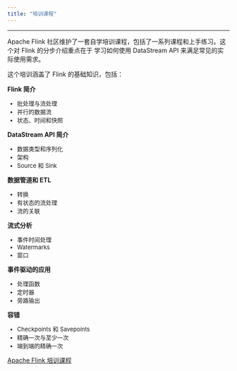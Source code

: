 ```yaml
---
title: "培训课程"
---
```


<hr/>

Apache Flink 社区维护了一套自学培训课程，包括了一系列课程和上手练习。这个对 Flink 的分步介绍重点在于
学习如何使用 DataStream API 来满足常见的实际使用需求。

这个培训涵盖了 Flink 的基础知识，包括：

<div class="row">
    <div class="col-sm-4">
        <div class="panel panel-default">
            <div class="panel-heading">
                <span class="glyphicon glyphicon-blackboard"></span>  <b>Flink 简介</b>
            </div>
            <div class="panel-body">
                <ul style="font-size: small;">
                    <li>批处理与流处理</li>
                    <li>并行的数据流</li>
                    <li>状态、时间和快照</li>
                </ul>
            </div>
        </div>
    </div>
    <div class="col-sm-4">
        <div class="panel panel-default">
            <div class="panel-heading">
                <span class="glyphicon glyphicon-random"></span> <b>DataStream API 简介</b>
            </div>
            <div class="panel-body">
                <ul style="font-size: small;">
                    <li>数据类型和序列化</li>
                    <li>架构</li>
                    <li>Source 和 Sink</li>
                </ul>
            </div>
        </div>
    </div>
    <div class="col-sm-4">
        <div class="panel panel-default">
            <div class="panel-heading">
                <span class="glyphicon glyphicon-copy"></span> <b>数据管道和 ETL</b>
            </div>
            <div class="panel-body">
                <ul style="font-size: small;">
                <li>转换</li>
                <li>有状态的流处理</li>
                <li>流的关联</li>
                </ul>
            </div>
        </div>
    </div>
</div>
<div class="row">
    <div class="col-sm-4">
        <div class="panel panel-default">
            <div class="panel-heading">
                <span class="glyphicon glyphicon-time"></span> <b>流式分析</b>
            </div>
            <div class="panel-body">
                <ul style="font-size: small;">
                <li>事件时间处理</li>
                <li>Watermarks</li>
                <li>窗口</li>
                </ul>
            </div>
        </div>
    </div>
    <div class="col-sm-4">
        <div class="panel panel-default">
            <div class="panel-heading">
                <span class="glyphicon glyphicon-log-in"></span> <b>事件驱动的应用</b>
            </div>
            <div class="panel-body">
                <ul style="font-size: small;">
                <li>处理函数</li>
                <li>定时器</li>
                <li>旁路输出</li>
                </ul>
            </div>
        </div>
    </div>
    <div class="col-sm-4">
        <div class="panel panel-default">
            <div class="panel-heading">
                <span class="glyphicon glyphicon-ok"></span> <b>容错</b>
            </div>
            <div class="panel-body">
                <ul style="font-size: small;">
                <li>Checkpoints 和 Savepoints</li>
                <li>精确一次与至少一次</li>
                <li>端到端的精确一次</li>
                </ul>
            </div>
        </div>
    </div>
</div>

<div style="margin-bottom: 400px;">
<a href="{{site.DOCS_BASE_URL}}flink-docs-stable/zh/learn-flink" target='_blank'>Apache Flink 培训课程 <small><span class="glyphicon glyphicon-new-window"></span></small> </a> 
</div>

<!-- 
Any page on this site whose contents aren't tall enough will not render correctly when scrolling.
Hence the margin-bottom on the div above.
-->
